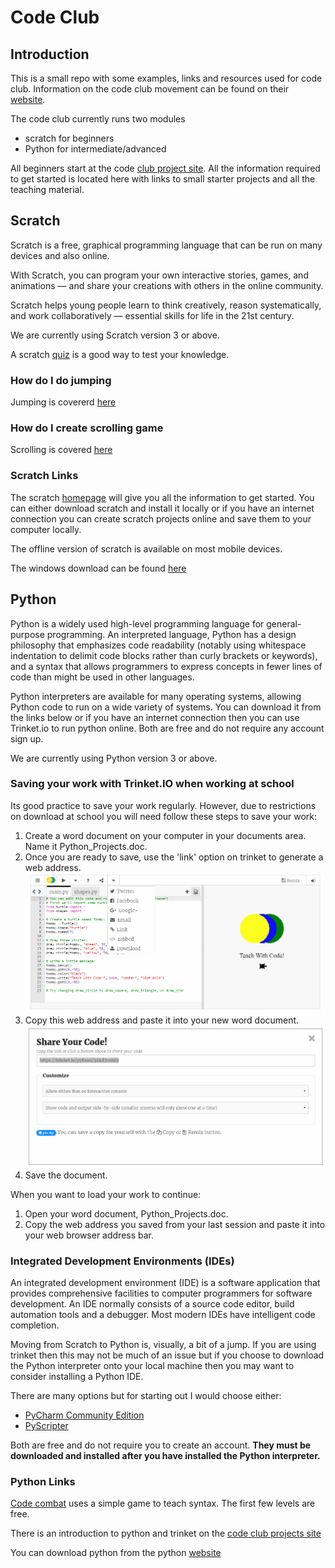 # Code Club

## Introduction

This is a small repo with some examples, links and resources used for code club.  Information on the code club movement can be found on their [website](https://www.codeclub.org.uk/).

The code club currently runs two modules

* scratch for beginners
* Python for intermediate/advanced

All beginners start at the code [club project site](https://codeclubprojects.org/en-GB/).  All the information required to get started is located here with links to small starter projects and all the teaching material.

## Scratch

Scratch is a free, graphical programming language that can be run on many devices and also online.

With Scratch, you can program your own interactive stories, games, and animations — and share your creations with others in the online community.

Scratch helps young people learn to think creatively, reason systematically, and work collaboratively — essential skills for life in the 21st century.

We are currently using Scratch version 3 or above.

A scratch [quiz](https://scratch.mit.edu/projects/17920411/) is a good way to test your knowledge.

### How do I do jumping

Jumping is covererd [here](https://en.scratch-wiki.info/wiki/Jumping)

### How do I create scrolling game

Scrolling is covered [here](https://en.scratch-wiki.info/wiki/Scrolling_Platformer_Tutorial)

### Scratch Links

The scratch [homepage](https://scratch.mit.edu/) will give you all the information to get started. You can either download scratch and install it locally or if you have an internet connection you can create scratch projects online and save them to your computer locally.

The offline version of scratch is available on most mobile devices.

The windows download can be found [here](https://scratch.mit.edu/download)

## Python

Python is a widely used high-level programming language for general-purpose programming. An interpreted language, Python has a design philosophy that emphasizes code readability (notably using whitespace indentation to delimit code blocks rather than curly brackets or keywords), and a syntax that allows programmers to express concepts in fewer lines of code than might be used in other languages.

Python interpreters are available for many operating systems, allowing Python code to run on a wide variety of systems. You can download it from the links below or if you have an internet connection then you can use Trinket.io to run python online.  Both are free and do not require any account sign up.

We are currently using Python version 3 or above.

### Saving your work with Trinket.IO when working at school

Its good practice to save your work regularly.  However, due to restrictions on download at school you will need follow these steps to save your work:

1. Create a word document on your computer in your documents area.  Name it Python_Projects.doc.
2. Once you are ready to save, use the 'link' option on trinket to generate a web address.
    ![Trinket 1](images/trinket1.PNG "Trinket 1")
3. Copy this web address and paste it into your new word document.
    ![Trinket 2](images/trinket2.PNG "Trinket 2")
4. Save the document.

When you want to load your work to continue:

1. Open your word document, Python_Projects.doc.
2. Copy the web address you saved from your last session and paste it into your web browser address bar.

### Integrated Development Environments (IDEs)

An integrated development environment (IDE) is a software application that provides comprehensive facilities to computer programmers for software development. An IDE normally consists of a source code editor, build automation tools and a debugger. Most modern IDEs have intelligent code completion.

Moving from Scratch to Python is, visually, a bit of a jump.  If you are using trinket then this may not be much of an issue but if you choose to download the Python interpreter onto your local machine then you may want to consider installing a Python IDE.

There are many options but for starting out I would choose either:

* [PyCharm Community Edition](https://www.jetbrains.com/pycharm/download/#section=windows)
* [PyScripter](https://sourceforge.net/projects/pyscripter/)

Both are free and do not require you to create an account.  **They must be downloaded and installed after you have installed the Python interpreter.**

### Python Links

[Code combat](https://www.codecomabt.com) uses a simple game to teach syntax.  The first few levels are free.

There is an introduction to python and trinket on the [code club projects site](https://codeclubprojects.org/en-GB/resources/python-intro/)

You can download python from the python [website](https://www.python.org/)
